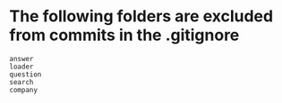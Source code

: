 # The following folders are excluded from commits in the .gitignore


```
answer
loader
question
search
company
```